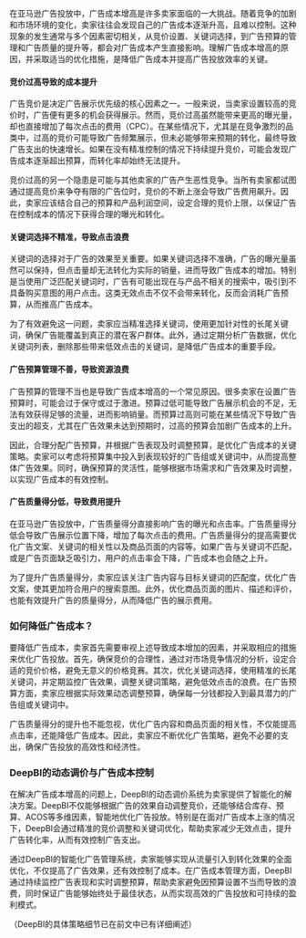 在亚马逊广告投放中，广告成本增高是许多卖家面临的一大挑战。随着竞争的加剧和市场环境的变化，卖家往往会发现自己的广告成本逐渐升高，且难以控制。这种现象的发生通常与多个因素密切相关，从竞价设置、关键词选择，到广告预算的管理和广告质量的提升等，都会对广告成本产生直接影响。理解广告成本增高的原因，并采取适当的优化措施，是降低广告成本并提高广告投放效率的关键。

#### 竞价过高导致的成本提升

广告竞价是决定广告展示优先级的核心因素之一。一般来说，当卖家设置较高的竞价时，广告便有更多的机会获得展示。然而，竞价过高虽然能带来更高的曝光量，却也直接增加了每次点击的费用（CPC）。在某些情况下，尤其是在竞争激烈的品类中，过高的竞价可能导致广告频繁展示，但未必能够带来预期的转化，最终导致广告支出的快速增长。如果在没有精准控制的情况下持续提升竞价，可能会发现广告成本逐渐超出预算，而转化率却始终无法提升。

竞价过高的另一个隐患是可能与其他卖家的广告产生恶性竞争。当所有卖家都试图通过提高竞价来争夺有限的广告位时，竞价的不断上涨会导致广告费用飙升。因此，卖家应该结合自己的预算和产品利润空间，设定合理的竞价上限，以保证广告在控制成本的情况下获得合理的曝光和转化。

#### 关键词选择不精准，导致点击浪费

关键词的选择对于广告的效果至关重要。如果关键词选择不准确，广告的曝光量虽然可以保持，但点击量却无法转化为实际的销量，进而导致广告成本的增加。特别是当使用广泛匹配关键词时，广告有可能出现在与产品不相关的搜索中，吸引到不具备购买意图的用户点击。这类无效点击不仅不会带来转化，反而会消耗广告预算，从而推高广告成本。

为了有效避免这一问题，卖家应当精准选择关键词，使用更加针对性的长尾关键词，确保广告能覆盖到真正的潜在客户群体。此外，通过定期分析广告数据，优化关键词列表，删除那些带来低效点击的关键词，是降低广告成本的重要手段。

#### 广告预算管理不善，导致资源浪费

广告预算的管理不当也是导致广告成本增高的一个常见原因。很多卖家在设置广告预算时，可能会过于保守或过于激进。预算过低可能导致广告展示机会的不足，无法有效获得足够的流量，进而影响销量。而预算过高则可能在某些情况下导致广告支出的超支，尤其在广告效果未达到预期时，过高的预算会加剧广告成本的上升。

因此，合理分配广告预算，并根据广告表现及时调整预算，是优化广告成本的关键策略。卖家可以考虑将预算集中投入到表现较好的广告组或关键词中，从而提高整体广告效果。同时，确保预算的灵活性，能够根据市场需求和广告效果及时调整，以实现广告成本的有效控制。

#### 广告质量得分低，导致费用提升

在亚马逊广告投放中，广告质量得分直接影响广告的曝光和点击率。广告质量得分低会导致广告展示位置下降，增加了每次点击的费用。广告质量得分的提高需要优化广告文案、关键词的相关性以及商品页面的内容等。如果广告与关键词不匹配，或是广告页面缺乏吸引力，用户的点击率会下降，广告成本也会随之上升。

为了提升广告质量得分，卖家应该关注广告内容与目标关键词的匹配度，优化广告文案，使其更加符合用户的搜索意图。此外，优化商品页面的图片、描述和评价，也能有效提升广告的质量得分，从而降低广告的展示费用。

### 如何降低广告成本？

要降低广告成本，卖家首先需要审视上述导致成本增加的因素，并采取相应的措施来优化广告投放。首先，确保竞价的合理性，通过对市场竞争情况的分析，设定合适的竞价价格，避免无意义的价格竞赛。其次，优化关键词选择，使用精准的长尾关键词，并定期监控广告效果，调整关键词策略，避免低效点击的浪费。在广告预算方面，卖家应根据实际效果动态调整预算，确保每一分钱都投入到最具潜力的广告组或关键词中。

广告质量得分的提升也不能忽视，优化广告内容和商品页面的相关性，不仅能提高点击率，还能降低广告成本。因此，卖家应不断优化广告策略，避免不必要的支出，确保广告投放的高效性和经济性。

### DeepBI的动态调价与广告成本控制

在解决广告成本增高的问题上，DeepBI的动态调价系统为卖家提供了智能化的解决方案。DeepBI不仅能够根据广告的效果自动调整竞价，还能够结合库存、预算、ACOS等多维因素，智能地优化广告投放。特别是在面对广告成本上涨的情况下，DeepBI会通过精准的竞价调整和关键词优化，帮助卖家减少无效点击，提升广告转化率，从而有效控制广告支出。

通过DeepBI的智能化广告管理系统，卖家能够实现从流量引入到转化效果的全面优化，不仅提高了广告效果，还有效控制了成本。在广告成本管理方面，DeepBI通过持续监控广告表现和实时调整预算，帮助卖家避免因预算设置不当而导致的浪费，同时保证广告能够始终处于最佳状态，从而实现高效的广告投放和可持续的盈利模式。

（DeepBI的具体策略细节已在前文中已有详细阐述）
